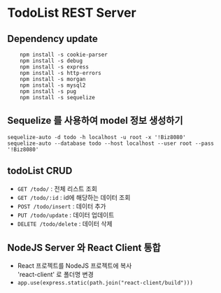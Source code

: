 # TodoList REST Server

## Dependency update

```
    npm install -s cookie-parser
    npm install -s debug
    npm install -s express
    npm install -s http-errors
    npm install -s morgan
    npm install -s mysql2
    npm install -s pug
    npm install -s sequelize
```

## Sequelize 를 사용하여 model 정보 생성하기

```
sequelize-auto -d todo -h localhost -u root -x '!Biz8080'
sequelize-auto --database todo --host localhost --user root --pass '!Biz8080'
```

## todoList CRUD

- `GET /todo/` : 전체 리스트 조회
- `GET /todo/:id` : id에 해당하는 데이터 조회
- `POST /todo/insert` : 데이터 추가
- `PUT /todo/update` : 데이터 업데이트
- `DELETE /todo/delete` : 데이터 삭제

## NodeJS Server 와 React Client 통합

- React 프로젝트를 NodeJS 프로젝트에 복사  
  'react-client' 로 폴더명 변경
- `app.use(express.static(path.join("react-client/build")))`
